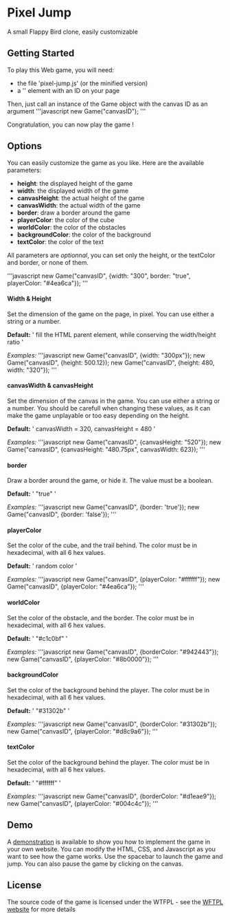 # Pixel Jump
A small Flappy Bird clone, easily customizable

## Getting Started
To play this Web game, you will need:

* the file 'pixel-jump.js' (or the minified version)
* a '<canvas>' element with an ID on your page

Then, just call an instance of the Game object with the canvas ID as an argument
'''javascript
new Game("canvasID");
'''

Congratulation, you can now play the game !

## Options
You can easily customize the game as you like. Here are the available parameters:

* **height**: the displayed height of the game
* **width**: the displayed width of the game
* **canvasHeight**: the actual height of the game
* **canvasWidth**: the actual width of the game
* **border**: draw a border around the game
* **playerColor**: the color of the cube
* **worldColor**: the color of the obstacles
* **backgroundColor**: the color of the background
* **textColor**: the color of the text

All parameters are *optionnal*, you can set only the height, or the textColor and border, or none of them.

'''javascript
new Game("canvasID", {width: "300", border: "true", playerColor: "#4ea6ca"});
'''

#### Width & Height
Set the dimension of the game on the page, in pixel. You can use either a string or a number.

**Default:** ' fill the HTML parent element, while conserving the width/height ratio '

*Examples:*
'''javascript
new Game("canvasID", {width: "300px"});
new Game("canvasID", {height: 500.12});
new Game("canvasID", {height: 480, width: "320"});
'''

#### canvasWidth & canvasHeight
Set the dimension of the canvas in the game. You can use either a string or a number.
You should be carefull when changing these values, as it can make the game unplayable or too easy depending on the height.

**Default:** ' canvasWidth = 320, canvasHeight = 480 '

*Examples:*
'''javascript
new Game("canvasID", {canvasHeight: "520"});
new Game("canvasID", {canvasHeight: "480.75px", canvasWidth: 623});
'''

#### border
Draw a border around the game, or hide it. The value must be a boolean.

**Default:** ' "true" '

*Examples:*
'''javascript
new Game("canvasID", {border: 'true'});
new Game("canvasID", {border: 'false'});
'''

#### playerColor
Set the color of the cube, and the trail behind. The color must be in hexadecimal, with all 6 hex values.

**Default:** ' random color '

*Examples:*
'''javascript
new Game("canvasID", {playerColor: "#ffffff"});
new Game("canvasID", {playerColor: "#4ea6ca"});
'''

#### worldColor
Set the color of the obstacle, and the border. The color must be in hexadecimal, with all 6 hex values.

**Default:** ' "#c1c0bf" '

*Examples:*
'''javascript
new Game("canvasID", {borderColor: "#942443"});
new Game("canvasID", {playerColor: "#8b0000"});
'''

#### backgroundColor
Set the color of the background behind the player. The color must be in hexadecimal, with all 6 hex values.

**Default:** ' "#31302b" '

*Examples:*
'''javascript
new Game("canvasID", {borderColor: "#31302b"});
new Game("canvasID", {playerColor: "#d8c9a6"});
'''

#### textColor
Set the color of the background behind the player. The color must be in hexadecimal, with all 6 hex values.

**Default:** ' "#ffffff" '

*Examples:*
'''javascript
new Game("canvasID", {borderColor: "#d1eae9"});
new Game("canvasID", {playerColor: "#004c4c"});
'''

## Demo
A [demonstration](demo) is available to show you how to implement the game in your own website. You can modify the HTML, CSS, and Javascript as you want to see how the game works.
Use the spacebar to launch the game and jump. You can also pause the game by clicking on the canvas.

## License
The source code of the game is licensed under the WTFPL - see the [WFTPL website](http://www.wtfpl.net/) for more details
